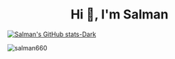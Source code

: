 <h1 align="center">Hi 👋, I'm Salman</h1>

[![Salman's GitHub stats-Dark](https://github-readme-stats.vercel.app/api?username=salman660&show_icons=true&theme=dark#gh-dark-mode-only)](https://www.instagram.com/salman.apk/)

<p align="left"> <img src="https://komarev.com/ghpvc/?username=salman660&label=Profile%20views&color=0e75b6&style=flat" alt="salman660" /> </p>


